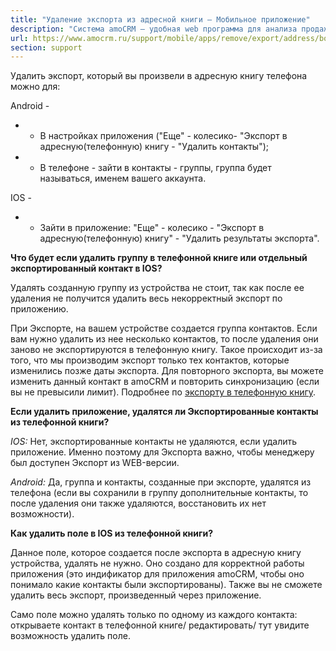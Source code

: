 ```yaml
---
title: "Удаление экспорта из адресной книги — Мобильное приложение"
description: "Система amoCRM – удобная web программа для анализа продаж, доступная в режиме online из любой точки мира! Подробности узнавайте по указанным на сайте телефонам в Москве."
url: https://www.amocrm.ru/support/mobile/apps/remove/export/address/book
section: support
---
```


Удалить экспорт, который вы произвели в адресную книгу телефона можно для:

Android -

- - В настройках приложения ("Еще" - колесико- "Экспорт в адресную(телефонную) книгу - "Удалить контакты");

- - В телефоне - зайти в контакты - группы, группа будет называться, именем вашего аккаунта.

IOS -

- - Зайти в приложение: "Еще" - колесико - "Экспорт в адресную(телефонную) книгу" - "Удалить результаты экспорта".

**Что будет если удалить группу в телефонной книге или отдельный экспортированный контакт в IOS?**

Удалять созданную группу из устройства не стоит, так как после ее удаления не получится удалить весь некорректный экспорт по приложению.

При Экспорте, на вашем устройстве создается группа контактов. Если вам нужно удалить из нее несколько контактов, то после удаления они заново не экспортируются в телефонную книгу. Такое происходит из-за того, что мы производим экспорт только тех контактов, которые изменились позже даты экспорта. Для повторного экспорта, вы можете изменить данный контакт в amoCRM и повторить синхронизацию (если вы не превысили лимит). Подробнее по [экспорту в телефонную книгу](https://www.amocrm.ru/support/mobile_apps/export_to_address_book).

**Если удалить приложение, удалятся ли Экспортированные контакты из телефонной книги?**

*IOS:*  Нет, экспортированные контакты не удаляются, если удалить приложение. Именно поэтому для Экспорта важно, чтобы менеджеру был доступен Экспорт из WEB-версии.

*Android:*  Да, группа и контакты, созданные при экспорте, удалятся из телефона (если вы сохранили в группу дополнительные контакты, то после удаления они также удаляются, восстановить их нет возможности).

**Как удалить поле в IOS из телефонной книги?**

Данное поле, которое создается после экспорта в адресную книгу устройства, удалять не нужно. Оно создано для корректной работы приложения (это индификатор для приложения amoCRM, чтобы оно понимало какие контакты были экспортированы). Также вы не сможете удалить весь экспорт, произведенный через приложение.

Само поле можно удалять только по одному из каждого контакта: открываете контакт в телефонной книге/ редактировать/ тут увидите возможность удалить поле.